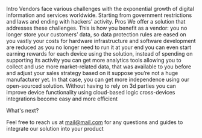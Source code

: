 Intro
Vendors face various challenges with the exponential growth of digital information and services worldwide. Starting from government restrictions and laws and ending with hackers' activity.
Pros
We offer a solution that addresses these challenges. This is how you benefit as a vendor:
you no longer store your customers’ data, so data protection rules are eased on you vastly
your costs for hardware infrastructure and software development are reduced as you no longer need to run it at your end
you can even start earning rewards for each device using the solution, instead of spending on supporting its activity
you can get more analytics tools allowing you to collect and use more market-related data, that was available to you before and adjust your sales strategy based on it
suppose you’re not a huge manufacturer yet. In that case, you can get more independence using our open-sourced solution. Without having to rely on 3d parties
you can improve device functionality using cloud-based logic
cross-devices integrations become easy and more efficient

What's next?

Feel free to reach us at mail@mail.com for any questions and guides to integrate our solution into your product
